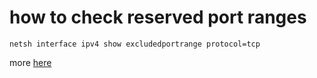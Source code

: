 # how to check reserved port ranges
```
netsh interface ipv4 show excludedportrange protocol=tcp
```   
more [here](https://superuser.com/questions/1437780/how-to-fix-listen-eacces-permission-denied-on-any-port)